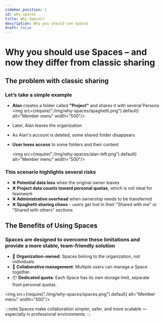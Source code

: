 ```yaml
---
sidebar_position: 1
id: why-spaces
title: Why Spaces?
description: Why you should use Spaces
draft: false
---
```


# Why you should use Spaces – and now they differ from classic sharing

## The problem with classic sharing

### Let’s take a simple example

- **Alan** creates a folder called **"Project"** and shares it with several Persons
  <img src={require("./img/why-spaces/spaghetti.png").default} alt="Member menu" width="500"/>
- Later, Alan leaves the organization
- As Alan's account is deleted, some shared folder disappears
- **User loses access** to some folders and their content

  <img src={require("./img/why-spaces/alan-left.png").default} alt="Member menu" width="500"/>

### This scenario highlights several risks

- ❌ **Potential data loss** when the original owner leaves
- ❌ **Project data counts toward personal quotas**, which is not ideal for teamwork
- ❌ **Administrative overhead** when ownership needs to be transferred
- ❌ **Spaghetti sharing chaos** – users get lost in their "Shared with me" or "Shared with others" sections

## The Benefits of Using Spaces

### Spaces are designed to overcome these limitations and provide a more stable, team-friendly solution

- 🏢 **Organization-owned**: Spaces belong to the organization, not individuals.
- 👥 **Collaborative management**: Multiple users can manage a Space together.
- 📦 **Dedicated quota**: Each Space has its own storage limit, separate from personal quotas.

<img src={require("./img/why-spaces/spaces.png").default} alt="Member menu" width="500"/>

:::note
Spaces make collaboration simpler, safer, and more scalable — especially in professional environments.
:::
